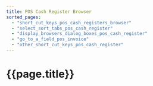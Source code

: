 ```yaml
---
title: POS Cash Register Browser
sorted_pages:
  - "short_cut_keys_pos_cash_registers_browser"
  - "select_sort_tabs_pos_cash_register"
  - "display_browsers_dialog_boxes_pos_cash_register"
  - "go_to_a_field_pos_invoice"
  - "other_short_cut_keys_pos_cash_register"
---
```

# {{page.title}}
